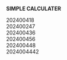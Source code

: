 <b> SIMPLE CALCULATER</b> <br> 

 202400418<br>
 202400247<br>
 202400436<br>
 202400456 <br>
 202400448<br>
 2024004442<br>

